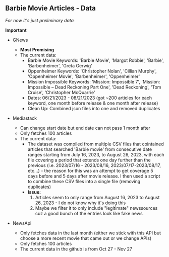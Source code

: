 **Barbie Movie Articles - Data**  
--
_For now it's just preliminary data_

**Important**
- GNews
     - **Most Promising**
     - The current data:
       - Barbie Movie Keywords: 'Barbie Movie', 'Margot Robbie', 'Barbie', 'Barbenheimer', 'Greta Gerwig'
       - Oppenheimer Keywords: 'Christopher Nolan', 'Cillian Murphy', 'Oppenheimer Movie', 'Barbenheimer', 'Oppenheimer'
       - Mission Impossible Keywords: 'Mission: Impossible 7', 'Mission: Impossible – Dead Reckoning Part One', 'Dead Reckoning', 'Tom Cruise', 'Christopher McQuarrie'
       - Dates: 06/21/2023 - 08/21/2023 (got ~200 articles for each keyword, one month before release & one month after release)
       - Clean Up: Combined json files into one and removed duplicates

- Mediastack
  - Can change start date but end date can not pass 1 month after  
  - Only fetches 100 articles
  - The current data:
       - The dataset was compiled from multiple CSV files that cointained articles that searched 'Barbie movie' from consecutive date ranges starting from July 16, 2023, to August 26, 2023, with each file covering a period that extends one day further than the previous (i.e. 2023/07/16 - 2023/08/16, 2023/07/17-2023/08/17, etc...) - the reason for this was an attempt to get coverage 5 days before and 5 days after movie release. I then used a script to combine these CSV files into a single file (removing duplicates)
       - **Issue:**
         1. Articles seem to only range from August 16, 2023 to August 26, 2023 - I do not know why it's doing this
         2. Maybe we filter it to only include "legitimate" newssources cuz a good bunch of the entries look like fake news

- NewsApi
     - Only fetches data in the last month (either we stick with this API but choose a more recent movie that came out or we change APIs) 
     - Only fetches 100 articles
     - The current data in the github is from Oct 27 - Nov 27  
      
